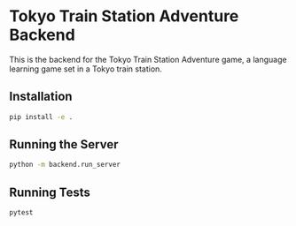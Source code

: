 # Tokyo Train Station Adventure Backend

This is the backend for the Tokyo Train Station Adventure game, a language learning game set in a Tokyo train station.

## Installation

```bash
pip install -e .
```

## Running the Server

```bash
python -m backend.run_server
```

## Running Tests

```bash
pytest
``` 